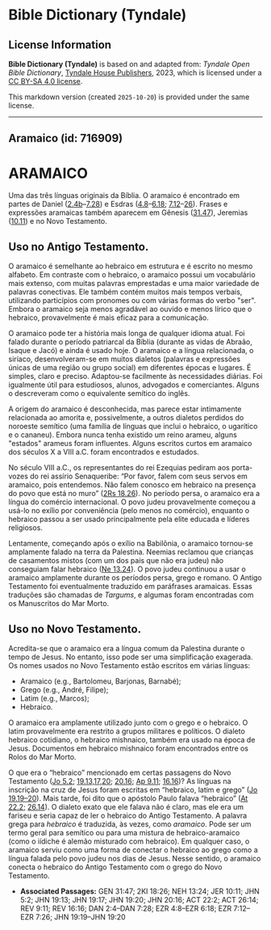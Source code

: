 # Bible Dictionary (Tyndale)

## License Information

**Bible Dictionary (Tyndale)** is based on and adapted from: _Tyndale Open Bible Dictionary_, [Tyndale House Publishers](https://tyndaleopenresources.com/), 2023, which is licensed under a [CC BY-SA 4.0 license](https://creativecommons.org/licenses/by-sa/4.0/legalcode.en).

This markdown version (created `2025-10-20`) is provided under the same license.



--------------------------------

## Aramaico (id: 716909)

ARAMAICO
========

Uma das três línguas originais da Bíblia. O aramaico é encontrado em partes de Daniel ([2\.4b](https://ref.ly/Dan2:4-Dan7:28)–[7\.28](https://ref.ly/Dan2:4-Dan7:28)) e Esdras ([4\.8](https://ref.ly/Ezra4:8-Ezra6:18)–[6\.18](https://ref.ly/Ezra4:8-Ezra6:18); [7\.12](https://ref.ly/Ezra7:12-Ezra7:26)–[26](https://ref.ly/Ezra7:12-Ezra7:26)). Frases e expressões aramaicas também aparecem em Gênesis ([31\.47](https://ref.ly/Gen31:47)), Jeremias ([10\.11](https://ref.ly/Jer10:11)) e no Novo Testamento.

Uso no Antigo Testamento.
-------------------------

O aramaico é semelhante ao hebraico em estrutura e é escrito no mesmo alfabeto. Em contraste com o hebraico, o aramaico possui um vocabulário mais extenso, com muitas palavras emprestadas e uma maior variedade de palavras conectivas. Ele também contém muitos mais tempos verbais, utilizando particípios com pronomes ou com várias formas do verbo "ser". Embora o aramaico seja menos agradável ao ouvido e menos lírico que o hebraico, provavelmente é mais eficaz para a comunicação.

O aramaico pode ter a história mais longa de qualquer idioma atual. Foi falado durante o período patriarcal da Bíblia (durante as vidas de Abraão, Isaque e Jacó) e ainda é usado hoje. O aramaico e a língua relacionada, o siríaco, desenvolveram\-se em muitos dialetos (palavras e expressões únicas de uma região ou grupo social) em diferentes épocas e lugares. É simples, claro e preciso. Adaptou\-se facilmente às necessidades diárias. Foi igualmente útil para estudiosos, alunos, advogados e comerciantes. Alguns o descreveram como o equivalente semítico do inglês.

A origem do aramaico é desconhecida, mas parece estar intimamente relacionada ao amorita e, possivelmente, a outros dialetos perdidos do noroeste semítico (uma família de línguas que inclui o hebraico, o ugarítico e o cananeu). Embora nunca tenha existido um reino arameu, alguns "estados" arameus foram influentes. Alguns escritos curtos em aramaico dos séculos X a VIII a.C. foram encontrados e estudados.

No século VIII a.C., os representantes do rei Ezequias pediram aos porta\-vozes do rei assírio Senaqueribe: “Por favor, falem com seus servos em aramaico, pois entendemos. Não falem conosco em hebraico na presença do povo que está no muro” ([2Rs 18\.26](https://ref.ly/2Kgs18:26)). No período persa, o aramaico era a língua do comércio internacional. O povo judeu provavelmente começou a usá\-lo no exílio por conveniência (pelo menos no comércio), enquanto o hebraico passou a ser usado principalmente pela elite educada e líderes religiosos.

Lentamente, começando após o exílio na Babilônia, o aramaico tornou\-se amplamente falado na terra da Palestina. Neemias reclamou que crianças de casamentos mistos (com um dos pais que não era judeu) não conseguiam falar hebraico ([Ne 13\.24](https://ref.ly/Neh13:24)). O povo judeu continuou a usar o aramaico amplamente durante os períodos persa, grego e romano. O Antigo Testamento foi eventualmente traduzido em paráfrases aramaicas. Essas traduções são chamadas de *Targums*, e algumas foram encontradas com os Manuscritos do Mar Morto.

Uso no Novo Testamento.
-----------------------

Acredita\-se que o aramaico era a língua comum da Palestina durante o tempo de Jesus. No entanto, isso pode ser uma simplificação exagerada. Os nomes usados no Novo Testamento estão escritos em várias línguas:

* Aramaico (e.g., Bartolomeu, Barjonas, Barnabé);
* Grego (e.g., André, Filipe);
* Latim (e.g., Marcos);
* Hebraico.

O aramaico era amplamente utilizado junto com o grego e o hebraico. O latim provavelmente era restrito a grupos militares e políticos. O dialeto hebraico cotidiano, o hebraico mishnaico, também era usado na época de Jesus. Documentos em hebraico mishnaico foram encontrados entre os Rolos do Mar Morto.

O que era o “hebraico” mencionado em certas passagens do Novo Testamento ([Jo 5\.2](https://ref.ly/John5:2); [19\.13,17,20](https://ref.ly/John19:13,John19:17,John19:20); [20\.16](https://ref.ly/John20:16); [Ap 9\.11](https://ref.ly/Rev9:11); [16\.16](https://ref.ly/Rev16:16))? As línguas na inscrição na cruz de Jesus foram escritas em “hebraico, latim e grego” ([Jo 19\.19–20](https://ref.ly/John19:19-John19:20)). Mais tarde, foi dito que o apóstolo Paulo falava “hebraico” ([At 22\.2](https://ref.ly/Acts22:2); [26\.14](https://ref.ly/Acts26:14)). O dialeto exato que ele falava não é claro, mas ele era um fariseu e seria capaz de ler o hebraico do Antigo Testamento. A palavra grega para *hebraico* é traduzida, às vezes, como *aramaico*. Pode ser um termo geral para semítico ou para uma mistura de hebraico\-aramaico (como o iídiche é alemão misturado com hebraico). Em qualquer caso, o aramaico serviu como uma forma de conectar o hebraico ao grego como a língua falada pelo povo judeu nos dias de Jesus. Nesse sentido, o aramaico conecta o hebraico do Antigo Testamento com o grego do Novo Testamento.

* **Associated Passages:** GEN 31:47; 2KI 18:26; NEH 13:24; JER 10:11; JHN 5:2; JHN 19:13; JHN 19:17; JHN 19:20; JHN 20:16; ACT 22:2; ACT 26:14; REV 9:11; REV 16:16; DAN 2:4–DAN 7:28; EZR 4:8–EZR 6:18; EZR 7:12–EZR 7:26; JHN 19:19–JHN 19:20

